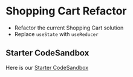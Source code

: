 

# Shopping Cart Refactor

- Refactor the current Shopping Cart solution
- Replace `useState` with `useReducer`


## Starter CodeSandbox
Here is our [Starter CodeSandbox](https://codesandbox.io/s/react-shopping-cart-input-solution-cmix9) 
